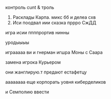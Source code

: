 
контроль
cunt & троль



1. Расклады Карпа. микс бб и делеа схв
2. Иси поодвал иии сказка пррро   СжДД



игра исии ппппрортив нинны




уродыыыы




играаааа ви и гнерман
игшра Моны с Саара


замена игрока Курьером


они жанглирую.т предают естафетцу

аааааааа еще корпорать уовня киберделиков


и Семполию ввести

